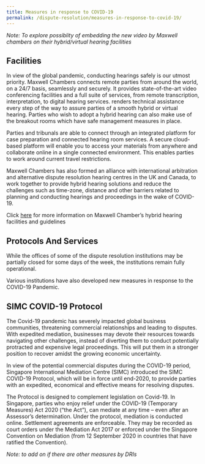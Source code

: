 ```yaml
---
title: Measures in response to COVID-19
permalink: /dispute-resolution/measures-in-response-to-covid-19/
---
```

*Note: To explore possiblity of embedding the new video by Maxwell chambers on their hybrid/virtual hearing facilities*

## Facilities 

In view of the global pandemic, conducting hearings safely is our utmost priority. Maxwell Chambers connects remote parties from around the world, on a 24/7 basis, seamlessly and securely. It provides state-of-the-art video conferencing facilities and a full suite of services, from remote transcription, interpretation, to digital hearing services. renders technical assistance every step of the way to assure parties of a smooth hybrid or virtual hearing. Parties who wish to adopt a hybrid hearing can also make use of the breakout rooms which have safe management measures in place.

Parties and tribunals are able to connect through an integrated platform for case preparation and connected hearing room services. A secure cloud-based platform will enable you to access your materials from anywhere and collaborate online in a single connected environment. This enables parties to work around current travel restrictions.

Maxwell Chambers has also formed an alliance with international arbitration and alternative dispute resolution hearing centres in the UK and Canada, to work together to provide hybrid hearing solutions and reduce the challenges such as time-zone, distance and other barriers related to planning and conducting hearings and proceedings in the wake of COVID-19. 

Click [here](https://www.maxwellchambers.com/2020/06/24/hybrid-and-virtual-hearings/) for more information on Maxwell Chamber’s hybrid hearing facilities and guidelines

## Protocols And Services

While the offices of some of the dispute resolution institutions may be partially closed for some days of the week, the institutions remain fully operational. 

Various institutions have also developed new measures in response to the COVID-19 Pandemic.

## SIMC COVID-19 Protocol

The Covid-19 pandemic has severely impacted global business communities, threatening commercial relationships and leading to disputes. With expedited mediation, businesses may devote their resources towards navigating other challenges, instead of diverting them to conduct potentially protracted and expensive legal proceedings. This will put them in a stronger position to recover amidst the growing economic uncertainty. 

In view of the potential commercial disputes during the COVID-19 period, Singapore International Mediation Centre (SIMC) introduced the SIMC COVID-19 Protocol, which will be in force until end-2020, to provide parties with an expedited, economical and effective means for resolving disputes.

The Protocol is designed to complement legislation on Covid-19. In Singapore, parties who enjoy relief under the COVID-19 (Temporary Measures) Act 2020 (“the Act”), can mediate at any time – even after an Assessor’s determination. Under the protocol, mediation is conducted online. Settlement agreements are enforceable. They may be recorded as court orders under the Mediation Act 2017 or enforced under the Singapore Convention on Mediation (from 12 September 2020 in countries that have ratified the Convention).

*Note: to add on if there are other measures by DRIs*
